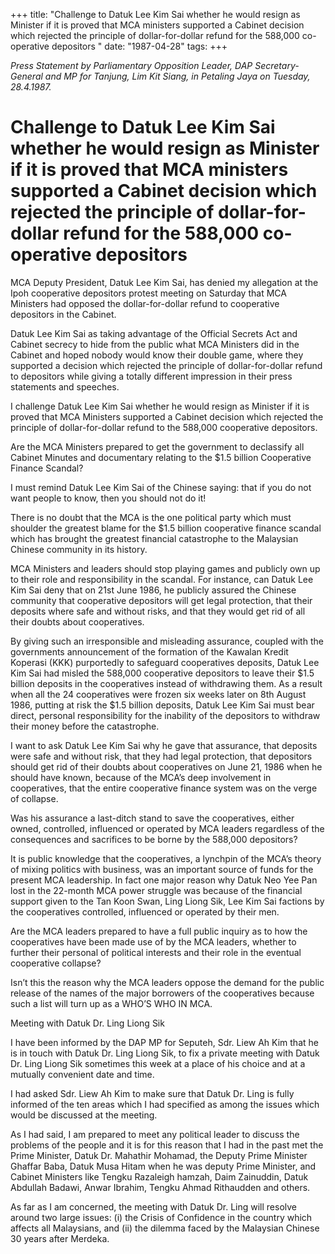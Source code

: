 +++ 
title: "Challenge to Datuk Lee Kim Sai whether he would resign as Minister if it is proved that MCA ministers supported a Cabinet decision which rejected the principle of dollar-for-dollar refund for the 588,000 co-operative depositors "
date: "1987-04-28"
tags:
+++

_Press Statement by Parliamentary Opposition Leader, DAP Secretary-General and MP for Tanjung, Lim Kit Siang, in Petaling Jaya on Tuesday, 28.4.1987._

# Challenge to Datuk Lee Kim Sai whether he would resign as Minister if it is proved that MCA ministers supported a Cabinet decision which rejected the principle of dollar-for-dollar refund for the 588,000 co-operative depositors 

MCA Deputy President, Datuk Lee Kim Sai, has denied my allegation at the Ipoh cooperative depositors protest meeting on Saturday that MCA Ministers had opposed the dollar-for-dollar refund to cooperative depositors in the Cabinet.</u>

Datuk Lee Kim Sai as taking advantage of the Official Secrets Act and Cabinet secrecy to hide from the public what MCA Ministers did in the Cabinet and hoped nobody would know their double game, where they supported a decision which rejected the principle of dollar-for-dollar refund to depositors while giving a totally different impression in their press statements and speeches.

I challenge Datuk Lee Kim Sai whether he would resign as Minister if it is proved that MCA Ministers supported a Cabinet decision which rejected the principle of dollar-for-dollar refund to the 588,000 cooperative depositors.

Are the MCA Ministers prepared to get the government to declassify all Cabinet Minutes and documentary relating to the $1.5 billion Cooperative Finance Scandal?

I must remind Datuk Lee Kim Sai of the Chinese saying: that if you do not want people to know, then you should not do it!

There is no doubt that the MCA is the one political party which must shoulder the greatest blame for the $1.5 billion cooperative finance scandal which has brought the greatest financial catastrophe to the Malaysian Chinese community in its history.

MCA Ministers and leaders should stop playing games and publicly own up to their role and responsibility in the scandal. For instance, can Datuk Lee Kim Sai deny that on 21st June 1986, he publicly assured the Chinese community that cooperative depositors will get legal protection, that their deposits where safe and without risks, and that they would get rid of all their doubts about cooperatives.

By giving such an irresponsible and misleading assurance, coupled with the governments announcement of the formation of the Kawalan Kredit Koperasi (KKK) purportedly to safeguard cooperatives deposits, Datuk Lee Kim Sai had misled the 588,000 cooperative depositors to leave their $1.5 billion deposits in the cooperatives instead of withdrawing them. As a result when all the 24 cooperatives were frozen six weeks later on 8th August 1986, putting at risk the $1.5 billion deposits, Datuk Lee Kim Sai must bear direct, personal responsibility for the inability of the depositors to withdraw their money before the catastrophe.

I want to ask Datuk Lee Kim Sai why he gave that assurance, that deposits were safe and without risk, that they had legal protection, that depositors should get rid of their doubts about cooperatives on June 21, 1986 when he should have known, because of the MCA’s deep involvement in cooperatives, that the entire cooperative finance system was on the verge of collapse.

Was his assurance a last-ditch stand to save the cooperatives, either owned, controlled, influenced or operated by MCA leaders regardless of the consequences and sacrifices to be borne by the 588,000 depositors?

It is public knowledge that the cooperatives, a lynchpin of the MCA’s theory of mixing politics with business, was an important source of funds for the present MCA leadership. In fact one major reason why Datuk Neo Yee Pan lost in the 22-month MCA power struggle was because of the financial support given to the Tan Koon Swan, Ling Liong Sik, Lee Kim Sai factions by the cooperatives controlled, influenced or operated by their men.

Are the MCA leaders prepared to have a full public inquiry as to how the cooperatives have been made use of by the MCA leaders, whether to further their personal of political interests and their role in the eventual cooperative collapse?

Isn’t this the reason why the MCA leaders oppose the demand for the public release of the names of the major borrowers of the cooperatives because such a list will turn up as a WHO’S WHO IN MCA.

Meeting with Datuk Dr. Ling Liong Sik 

I have been informed by the DAP MP for Seputeh, Sdr. Liew Ah Kim that he is in touch with Datuk Dr. Ling Liong Sik, to fix a private meeting with Datuk Dr. Ling Liong Sik sometimes this week at a place of his choice and at a mutually convenient date and time.

I had asked Sdr. Liew Ah Kim to make sure that Datuk Dr. Ling is fully informed of the ten areas which I had specified as among the issues which would be discussed at the meeting.

As I had said, I am prepared to meet any political leader to discuss the problems of the people and it is for this reason that I had in the past met the Prime Minister, Datuk Dr. Mahathir Mohamad, the Deputy Prime Minister Ghaffar Baba, Datuk Musa Hitam when he was deputy Prime Minister, and Cabinet Ministers like Tengku Razaleigh hamzah, Daim Zainuddin, Datuk Abdullah Badawi, Anwar Ibrahim, Tengku Ahmad Rithaudden and others.

As far as I am concerned, the meeting with Datuk Dr. Ling will resolve around two large issues: (i) the Crisis of Confidence in the country which affects all Malaysians, and (ii) the dilemma faced by the Malaysian Chinese 30 years after Merdeka.
 
